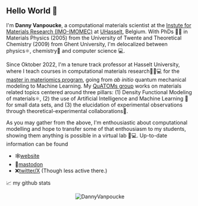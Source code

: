 ## Hello World 👋
I'm **Danny Vanpoucke**, a computational materials scientist at the [Instute for Materials Research (IMO-IMOMEC)](https://www.uhasselt.be/en/instituten-en/imo-imomec) at [UHasselt](https://www.uhasselt.be/en/), Belgium. With PhDs 👨‍🎓 in Materials Physics (2005) from the University of Twente and Theoretical Chemistry (2009) from Ghent University, I'm delocalized between physics⚛️, chemistry🧪 and computer science 💻.

Since Oktober 2022, I'm a tenure track professor at Hasselt University, where I teach courses in computational materials research🧙‍♂️💻 for the [master in materiomics program](https://www.uhasselt.be/nl/studeren/opleidingen/master-in-materiomics), going from *ab initio* quantum mechanical modeling to Machine Learning. My [QuATOMs group](https://dannyvanpoucke.be/quatoms-group/)  works on materials related topics centered around three pillars: (1) Density Functional Modeling of materials⚛️, (2) the use of Artificial Intelligence and Machine Learning 🤖 for small data sets, and (3) the elucidation of experimental observations through theoretical-experimental collaborations👯.

As you may gather from the above, I'm enthousiastic about computational modelling and hope to transfer some of that enthousiasm to my students, showing them anything is possible in a virtual lab 🥼💻. Up-to-date information can be found
- 🕸️[website](https://dannyvanpoucke.be)
- 🐘[mastodon](https://fediscience.org/@DannyVanpoucke)
- ❌[twitter/X](https://x.com/DelocalizedD) (Though less active there.)


<!--
**DannyVanpoucke/DannyVanpoucke** is a ✨ _special_ ✨ repository because its `README.md` (this file) appears on your GitHub profile.

Here are some ideas to get you started:

- 🔭 I’m currently working on ...
- 🌱 I’m currently learning ...
- 👯 I’m looking to collaborate on ...
- 🤔 I’m looking for help with ...
- 💬 Ask me about ...
- 📫 How to reach me: ...
- 😄 Pronouns: ...
- ⚡ Fun fact: ...
-->

📈 my github stats

<p align="center"> <img src="https://github-readme-stats.vercel.app/api?username=DannyVanpoucke&show_icons=true&theme=gotham" alt="DannyVanpoucke" />
